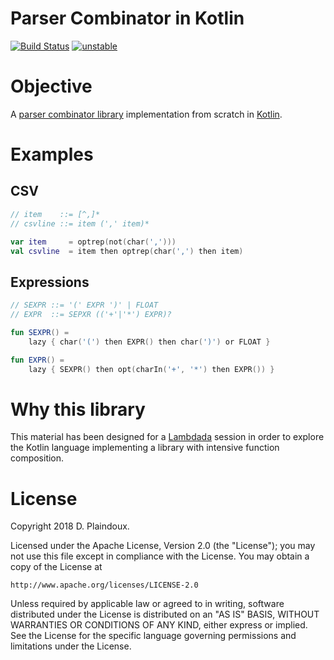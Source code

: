 # Parser Combinator in Kotlin

[![Build Status](https://travis-ci.org/d-plaindoux/parsec.kotlin.svg?branch=master)](https://travis-ci.org/d-plaindoux/parsec.kotlin)
[![unstable](http://badges.github.io/stability-badges/dist/unstable.svg)](http://github.com/badges/stability-badges)

# Objective 

A [parser combinator library](https://www.microsoft.com/en-us/research/wp-content/uploads/2016/02/parsec-paper-letter.pdf)
implementation from scratch in [Kotlin](https://kotlinlang.org).

# Examples

## CSV

```kotlin
// item    ::= [^,]*
// csvline ::= item (',' item)*

var item     = optrep(not(char(','))) 
val csvline  = item then optrep(char(',') then item)
```

## Expressions

```kotlin
// SEXPR ::= '(' EXPR ')' | FLOAT
// EXPR  ::= SEPXR (('+'|'*') EXPR)?

fun SEXPR() =
    lazy { char('(') then EXPR() then char(')') or FLOAT }

fun EXPR() =
    lazy { SEXPR() then opt(charIn('+', '*') then EXPR()) }
```

# Why this library

This material has been designed for a [Lambdada](http://lambdada.org) 
session in order to explore the Kotlin language implementing a library
with intensive function composition.  

# License

Copyright 2018 D. Plaindoux.

Licensed under the Apache License, Version 2.0 (the "License");
you may not use this file except in compliance with the License.
You may obtain a copy of the License at

    http://www.apache.org/licenses/LICENSE-2.0

Unless required by applicable law or agreed to in writing, software
distributed under the License is distributed on an "AS IS" BASIS,
WITHOUT WARRANTIES OR CONDITIONS OF ANY KIND, either express or implied.
See the License for the specific language governing permissions and
limitations under the License.
